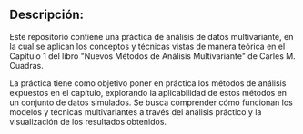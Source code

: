 ## Descripción:
Este repositorio contiene una práctica de análisis de datos multivariante, en la cual se aplican los conceptos y técnicas vistas de manera teórica en el Capítulo 1 del libro "Nuevos Métodos de Análisis Multivariante" de Carles M. Cuadras.

La práctica tiene como objetivo poner en práctica los métodos de análisis expuestos en el capítulo, explorando la aplicabilidad de estos métodos en un conjunto de datos simulados. Se busca comprender cómo funcionan los modelos y técnicas multivariantes a través del análisis práctico y la visualización de los resultados obtenidos.
